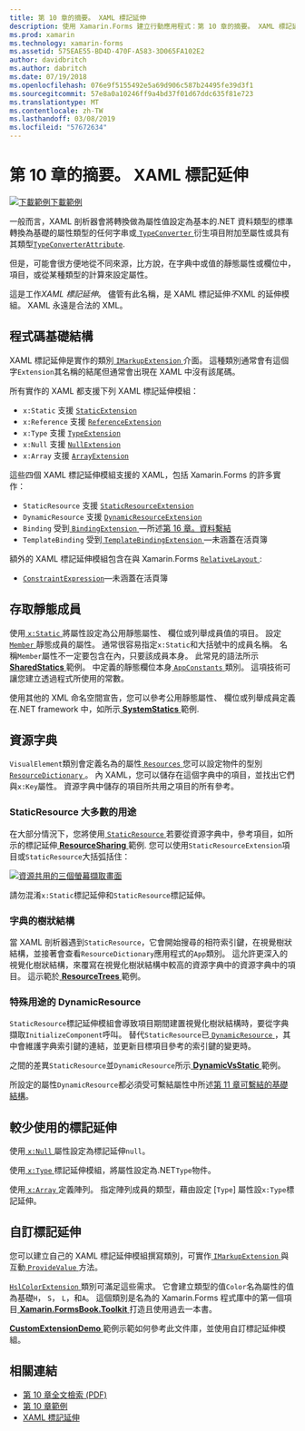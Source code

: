 ```yaml
---
title: 第 10 章的摘要。 XAML 標記延伸
description: 使用 Xamarin.Forms 建立行動應用程式：第 10 章的摘要。 XAML 標記延伸
ms.prod: xamarin
ms.technology: xamarin-forms
ms.assetid: 575EAE55-BD4D-470F-A583-3D065FA102E2
author: davidbritch
ms.author: dabritch
ms.date: 07/19/2018
ms.openlocfilehash: 076e9f5155492e5a69d906c587b24495fe39d3f1
ms.sourcegitcommit: 57e8a0a10246ff9a4bd37f01d67ddc635f81e723
ms.translationtype: MT
ms.contentlocale: zh-TW
ms.lasthandoff: 03/08/2019
ms.locfileid: "57672634"
---
```

# <a name="summary-of-chapter-10-xaml-markup-extensions"></a>第 10 章的摘要。 XAML 標記延伸

[![下載範例](~/media/shared/download.png)下載範例](https://github.com/xamarin/xamarin-forms-book-samples/tree/master/Chapter10)

一般而言，XAML 剖析器會將轉換做為屬性值設定為基本的.NET 資料類型的標準轉換為基礎的屬性類型的任何字串或[ `TypeConverter` ](xref:Xamarin.Forms.TypeConverter)衍生項目附加至屬性或具有其類型[`TypeConverterAttribute`](xref:Xamarin.Forms.TypeConverterAttribute).

但是，可能會很方便地從不同來源，比方說，在字典中或值的靜態屬性或欄位中，項目，或從某種類型的計算來設定屬性。

這是工作*XAML 標記延伸*。 儘管有此名稱，是 XAML 標記延伸*不*XML 的延伸模組。 XAML 永遠是合法的 XML。

## <a name="the-code-infrastructure"></a>程式碼基礎結構

XAML 標記延伸是實作的類別[ `IMarkupExtension` ](xref:Xamarin.Forms.Xaml.IMarkupExtension)介面。 這種類別通常會有這個字`Extension`其名稱的結尾但通常會出現在 XAML 中沒有該尾碼。

所有實作的 XAML 都支援下列 XAML 標記延伸模組：

- `x:Static` 支援 [`StaticExtension`](xref:Xamarin.Forms.Xaml.StaticExtension)
- `x:Reference` 支援 [`ReferenceExtension`](xref:Xamarin.Forms.Xaml.ReferenceExtension)
- `x:Type` 支援 [`TypeExtension`](xref:Xamarin.Forms.Xaml.TypeExtension)
- `x:Null` 支援 [`NullExtension`](xref:Xamarin.Forms.Xaml.NullExtension)
- `x:Array` 支援 [`ArrayExtension`](xref:Xamarin.Forms.Xaml.ArrayExtension)

這些四個 XAML 標記延伸模組支援的 XAML，包括 Xamarin.Forms 的許多實作：

- `StaticResource` 支援 [`StaticResourceExtension`](xref:Xamarin.Forms.Xaml.StaticResourceExtension)
- `DynamicResource` 支援 [`DynamicResourceExtension`](xref:Xamarin.Forms.Xaml.DynamicResourceExtension)
- `Binding` 受到[ `BindingExtension` ](xref:Xamarin.Forms.Xaml.BindingExtension)&mdash;所述[第 16 章。資料繫結](chapter16.md)
- `TemplateBinding` 受到[ `TemplateBindingExtension` ](xref:Xamarin.Forms.Xaml.TemplateBindingExtension)&mdash;未涵蓋在活頁簿

額外的 XAML 標記延伸模組包含在與 Xamarin.Forms [ `RelativeLayout` ](xref:Xamarin.Forms.RelativeLayout):

- [`ConstraintExpression`](xref:Xamarin.Forms.ConstraintExpression)&mdash;未涵蓋在活頁簿

## <a name="accessing-static-members"></a>存取靜態成員

使用[ `x:Static` ](xref:Xamarin.Forms.Xaml.StaticExtension)將屬性設定為公用靜態屬性、 欄位或列舉成員值的項目。 設定[ `Member` ](xref:Xamarin.Forms.Xaml.StaticExtension.Member)靜態成員的屬性。 通常很容易指定`x:Static`和大括號中的成員名稱。 名稱`Member`屬性不一定要包含在內，只要該成員本身。 此常見的語法所示[ **SharedStatics** ](https://github.com/xamarin/xamarin-forms-book-samples/tree/master/Chapter10/SharedStatics)範例。 中定義的靜態欄位本身[ `AppConstants` ](https://github.com/xamarin/xamarin-forms-book-samples/blob/master/Chapter10/SharedStatics/SharedStatics/SharedStatics/AppConstants.cs)類別。 這項技術可讓您建立透過程式所使用的常數。

使用其他的 XML 命名空間宣告，您可以參考公用靜態屬性、 欄位或列舉成員定義在.NET framework 中，如所示[ **SystemStatics** ](https://github.com/xamarin/xamarin-forms-book-samples/tree/master/Chapter10/SystemStatics)範例.

## <a name="resource-dictionaries"></a>資源字典

`VisualElement`類別會定義名為的屬性[ `Resources` ](xref:Xamarin.Forms.VisualElement.Resources)您可以設定物件的型別[ `ResourceDictionary` ](xref:Xamarin.Forms.ResourceDictionary)。 內 XAML，您可以儲存在這個字典中的項目，並找出它們與`x:Key`屬性。 資源字典中儲存的項目所共用之項目的所有參考。

### <a name="staticresource-for-most-purposes"></a>StaticResource 大多數的用途

在大部分情況下，您將使用[ `StaticResource` ](xref:Xamarin.Forms.Xaml.StaticResourceExtension)若要從資源字典中，參考項目，如所示的標記延伸[ **ResourceSharing** ](https://github.com/xamarin/xamarin-forms-book-samples/tree/master/Chapter10/ResourceSharing)範例. 您可以使用`StaticResourceExtension`項目或`StaticResource`大括弧括住：

[![資源共用的三個螢幕擷取畫面](images/ch10fg03-small.png "資源共用")](images/ch10fg03-large.png#lightbox "資源共用")

請勿混淆`x:Static`標記延伸和`StaticResource`標記延伸。

### <a name="a-tree-of-dictionaries"></a>字典的樹狀結構

當 XAML 剖析器遇到`StaticResource`，它會開始搜尋的相符索引鍵，在視覺樹狀結構，並接著會查看`ResourceDictionary`應用程式的`App`類別。 這允許更深入的視覺化樹狀結構，來覆寫在視覺化樹狀結構中較高的資源字典中的資源字典中的項目。 這示範於[ **ResourceTrees** ](https://github.com/xamarin/xamarin-forms-book-samples/tree/master/Chapter10/ResourceTrees)範例。

### <a name="dynamicresource-for-special-purposes"></a>特殊用途的 DynamicResource

`StaticResource`標記延伸模組會導致項目期間建置視覺化樹狀結構時，要從字典擷取`InitializeComponent`呼叫。 替代`StaticResource`已[ `DynamicResource` ](xref:Xamarin.Forms.Xaml.DynamicResourceExtension)，其中會維護字典索引鍵的連結，並更新目標項目參考的索引鍵的變更時。

之間的差異`StaticResource`並`DynamicResource`所示[ **DynamicVsStatic** ](https://github.com/xamarin/xamarin-forms-book-samples/tree/master/Chapter10/DynamicVsStatic)範例。

所設定的屬性`DynamicResource`都必須受可繫結屬性中所述[第 11 章可繫結的基礎結構](chapter11.md)。

## <a name="lesser-used-markup-extensions"></a>較少使用的標記延伸

使用[ `x:Null` ](xref:Xamarin.Forms.Xaml.NullExtension)屬性設定為標記延伸`null`。

使用[ `x:Type` ](xref:Xamarin.Forms.Xaml.TypeExtension)標記延伸模組，將屬性設定為.NET`Type`物件。

使用[ `x:Array` ](xref:Xamarin.Forms.Xaml.ArrayExtension)定義陣列。 指定陣列成員的類型，藉由設定 [`Type`] 屬性設`x:Type`標記延伸。

## <a name="a-custom-markup-extension"></a>自訂標記延伸

您可以建立自己的 XAML 標記延伸模組撰寫類別，可實作[ `IMarkupExtension` ](xref:Xamarin.Forms.Xaml.IMarkupExtension)與互動[ `ProvideValue` ](xref:Xamarin.Forms.Xaml.IMarkupExtension.ProvideValue(System.IServiceProvider))方法。

[ `HslColorExtension` ](https://github.com/xamarin/xamarin-forms-book-samples/blob/master/Libraries/Xamarin.FormsBook.Toolkit/Xamarin.FormsBook.Toolkit/HslColorExtension.cs)類別可滿足這些需求。 它會建立類型的值`Color`名為屬性的值為基礎`H`， `S`， `L`，和`A`。 這個類別是名為的 Xamarin.Forms 程式庫中的第一個項目[ **Xamarin.FormsBook.Toolkit** ](https://github.com/xamarin/xamarin-forms-book-samples/tree/master/Libraries/Xamarin.FormsBook.Toolkit)打造且使用過去一本書。

[ **CustomExtensionDemo** ](https://github.com/xamarin/xamarin-forms-book-samples/tree/master/Chapter10/CustomExtensionDemo)範例示範如何參考此文件庫，並使用自訂標記延伸模組。

## <a name="related-links"></a>相關連結

- [第 10 章全文檢索 (PDF)](https://download.xamarin.com/developer/xamarin-forms-book/XamarinFormsBook-Ch10-Apr2016.pdf)
- [第 10 章範例](https://github.com/xamarin/xamarin-forms-book-samples/tree/master/Chapter10)
- [XAML 標記延伸](~/xamarin-forms/xaml/markup-extensions/index.md)
